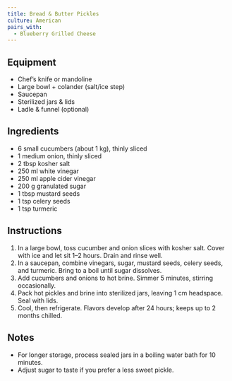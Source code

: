 ```yaml
---
title: Bread & Butter Pickles
culture: American
pairs_with:
  - Blueberry Grilled Cheese
---
```


## Equipment
- Chef’s knife or mandoline
- Large bowl + colander (salt/ice step)
- Saucepan
- Sterilized jars & lids
- Ladle & funnel (optional)

## Ingredients
- 6 small cucumbers (about 1 kg), thinly sliced
- 1 medium onion, thinly sliced
- 2 tbsp kosher salt
- 250 ml white vinegar
- 250 ml apple cider vinegar
- 200 g granulated sugar
- 1 tbsp mustard seeds
- 1 tsp celery seeds
- 1 tsp turmeric

## Instructions
1. In a large bowl, toss cucumber and onion slices with kosher salt. Cover with ice and let sit 1–2 hours. Drain and rinse well.
2. In a saucepan, combine vinegars, sugar, mustard seeds, celery seeds, and turmeric. Bring to a boil until sugar dissolves.
3. Add cucumbers and onions to hot brine. Simmer 5 minutes, stirring occasionally.
4. Pack hot pickles and brine into sterilized jars, leaving 1 cm headspace. Seal with lids.
5. Cool, then refrigerate. Flavors develop after 24 hours; keeps up to 2 months chilled.

## Notes
- For longer storage, process sealed jars in a boiling water bath for 10 minutes.  
- Adjust sugar to taste if you prefer a less sweet pickle.
